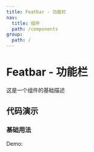 ```yaml
---
title: Featbar - 功能栏
nav:
  title: 组件
  path: /components
group:
  path: /
---
```


# Featbar - 功能栏

这是一个组件的基础描述

## 代码演示

### 基础用法

Demo:

<code src="./demos/Featbar.tsx"  background="#f0f2f5" />
